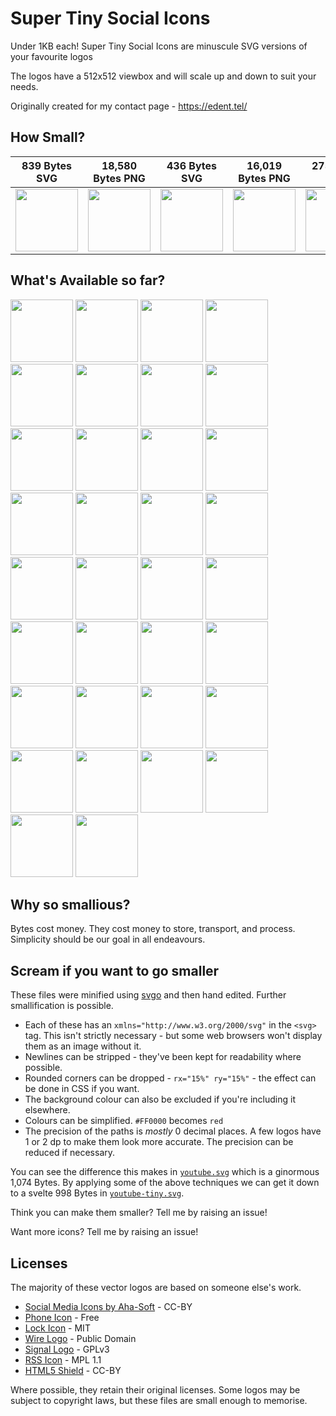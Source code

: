 # Super Tiny Social Icons
Under 1KB each! Super Tiny Social Icons are minuscule SVG versions of your favourite logos

The logos have a 512x512 viewbox and will scale up and down to suit your needs.

Originally created for my contact page - https://edent.tel/

## How Small?

| 839 Bytes SVG	| 18,580 Bytes PNG	|   436 Bytes SVG	| 16,019 Bytes PNG	|  275 Bytes SVG	| 13,485 Bytes PNG	|
|------	        |-----------     	|------	            |----------	        |------	        |-----------	        |
| <img src="https://cdn.rawgit.com/edent/SuperTinySocialIcons/master/tiny/github.svg" width="100" />  	| <img src="https://cdn.rawgit.com/edent/SuperTinySocialIcons/master/original/github.png" width="100" />        	| <img src="https://cdn.rawgit.com/edent/SuperTinySocialIcons/1d6887058425cbfe913ed0abcf4480c449212008/tiny/twitter.svg" width="100" />   	| <img src="https://cdn.rawgit.com/edent/SuperTinySocialIcons/master/original/twitter.png" width="100" />       	| <img src="https://cdn.rawgit.com/edent/SuperTinySocialIcons/master/tiny/flickr.svg" width="100" />   	| <img src="https://cdn.rawgit.com/edent/SuperTinySocialIcons/master/original/flickr.png" width="100" />       	|

## What's Available so far?

<img src="https://cdn.rawgit.com/edent/SuperTinySocialIcons/07f50efbe8d0d5f8596e9599949eeab20644d5db/tiny/hackernews.svg" width="100" /> <img src="https://cdn.rawgit.com/edent/SuperTinySocialIcons/bc32c00ed0ffe77fc284b762497162bd3fa2604e/tiny/flickr.svg" width="100" /> <img src="https://cdn.rawgit.com/edent/SuperTinySocialIcons/07f50efbe8d0d5f8596e9599949eeab20644d5db/tiny/facebook.svg" width="100" /> <img src="https://cdn.rawgit.com/edent/SuperTinySocialIcons/07f50efbe8d0d5f8596e9599949eeab20644d5db/tiny/tumblr.svg" width="100" /> <img src="https://cdn.rawgit.com/edent/SuperTinySocialIcons/54bca2f9d9703dc5136b51b0488aa87236ad20af/tiny/mail.svg" width="100" /> <img src="https://cdn.rawgit.com/edent/SuperTinySocialIcons/785dd5c329ce406b569d9fe0dab04dbd533e0afc/tiny/telegram.svg" width="100" /> <img src="https://cdn.rawgit.com/edent/SuperTinySocialIcons/07f50efbe8d0d5f8596e9599949eeab20644d5db/tiny/dropbox.svg" width="100" /> <img src="https://cdn.rawgit.com/edent/SuperTinySocialIcons/07f50efbe8d0d5f8596e9599949eeab20644d5db/tiny/instagram.svg" width="100" /> <img src="https://cdn.rawgit.com/edent/SuperTinySocialIcons/07f50efbe8d0d5f8596e9599949eeab20644d5db/tiny/linkedin.svg" width="100" /> <img src="https://cdn.rawgit.com/edent/SuperTinySocialIcons/07f50efbe8d0d5f8596e9599949eeab20644d5db/tiny/stackoverflow.svg" width="100" /> <img src="https://cdn.rawgit.com/edent/SuperTinySocialIcons/07f50efbe8d0d5f8596e9599949eeab20644d5db/tiny/vimeo.svg" width="100" /> <img src="https://cdn.rawgit.com/edent/SuperTinySocialIcons/1d6887058425cbfe913ed0abcf4480c449212008/tiny/twitter.svg" width="100" /> <img src="https://cdn.rawgit.com/edent/SuperTinySocialIcons/785dd5c329ce406b569d9fe0dab04dbd533e0afc/tiny/lock.svg" width="100" /> <img src="https://cdn.rawgit.com/edent/SuperTinySocialIcons/07f50efbe8d0d5f8596e9599949eeab20644d5db/tiny/html5.svg" width="100" /> <img src="https://cdn.rawgit.com/edent/SuperTinySocialIcons/07f50efbe8d0d5f8596e9599949eeab20644d5db/tiny/paypal.svg" width="100" /> <img src="https://cdn.rawgit.com/edent/SuperTinySocialIcons/54bca2f9d9703dc5136b51b0488aa87236ad20af/tiny/email.svg" width="100" /> <img src="https://cdn.rawgit.com/edent/SuperTinySocialIcons/07f50efbe8d0d5f8596e9599949eeab20644d5db/tiny/pinterest.svg" width="100" /> <img src="https://cdn.rawgit.com/edent/SuperTinySocialIcons/07f50efbe8d0d5f8596e9599949eeab20644d5db/tiny/slideshare.svg" width="100" /> <img src="https://cdn.rawgit.com/edent/SuperTinySocialIcons/07f50efbe8d0d5f8596e9599949eeab20644d5db/tiny/soundcloud.svg" width="100" /> <img src="https://cdn.rawgit.com/edent/SuperTinySocialIcons/07f50efbe8d0d5f8596e9599949eeab20644d5db/tiny/spotify.svg" width="100" /> <img src="https://cdn.rawgit.com/edent/SuperTinySocialIcons/07f50efbe8d0d5f8596e9599949eeab20644d5db/tiny/steam.svg" width="100" /> <img src="https://cdn.rawgit.com/edent/SuperTinySocialIcons/07f50efbe8d0d5f8596e9599949eeab20644d5db/tiny/whatsapp.svg" width="100" /> <img src="https://cdn.rawgit.com/edent/SuperTinySocialIcons/07f50efbe8d0d5f8596e9599949eeab20644d5db/tiny/wikipedia.svg" width="100" /> <img src="https://cdn.rawgit.com/edent/SuperTinySocialIcons/07f50efbe8d0d5f8596e9599949eeab20644d5db/tiny/wordpress.svg" width="100" /> <img src="https://cdn.rawgit.com/edent/SuperTinySocialIcons/785dd5c329ce406b569d9fe0dab04dbd533e0afc/tiny/github.svg" width="100" /> <img src="https://cdn.rawgit.com/edent/SuperTinySocialIcons/785dd5c329ce406b569d9fe0dab04dbd533e0afc/tiny/phone.svg" width="100" /> <img src="https://cdn.rawgit.com/edent/SuperTinySocialIcons/785dd5c329ce406b569d9fe0dab04dbd533e0afc/tiny/skype.svg" width="100" /> <img src="https://cdn.rawgit.com/edent/SuperTinySocialIcons/785dd5c329ce406b569d9fe0dab04dbd533e0afc/tiny/wire.svg" width="100" /> <img src="https://cdn.rawgit.com/edent/SuperTinySocialIcons/07f50efbe8d0d5f8596e9599949eeab20644d5db/tiny/amazon.svg" width="100" /> <img src="https://cdn.rawgit.com/edent/SuperTinySocialIcons/07f50efbe8d0d5f8596e9599949eeab20644d5db/tiny/google_plus.svg" width="100" /> <img src="https://cdn.rawgit.com/edent/SuperTinySocialIcons/07f50efbe8d0d5f8596e9599949eeab20644d5db/tiny/snapchat.svg" width="100" /> <img src="https://cdn.rawgit.com/edent/SuperTinySocialIcons/07f50efbe8d0d5f8596e9599949eeab20644d5db/tiny/wechat.svg" width="100" /> <img src="https://cdn.rawgit.com/edent/SuperTinySocialIcons/07f50efbe8d0d5f8596e9599949eeab20644d5db/tiny/youtube.svg" width="100" /> <img src="https://cdn.rawgit.com/edent/SuperTinySocialIcons/4fb057fd0c213f495f8756531f1fa2b21385a15c/tiny/rss.svg" width="100" /> 



## Why so smallious?

Bytes cost money.  They cost money to store, transport, and process.  Simplicity should be our goal in all endeavours.

## Scream if you want to go smaller

These files were minified using [svgo](https://github.com/svg/svgo) and then hand edited.  Further smallification is possible.

* Each of these has an `xmlns="http://www.w3.org/2000/svg"` in the `<svg>` tag. This isn't strictly necessary - but some web browsers won't display them as an image without it.
* Newlines can be stripped - they've been kept for readability where possible.
* Rounded corners can be dropped - `rx="15%" ry="15%"` - the effect can be done in CSS if you want.
* The background colour can also be excluded if you're including it elsewhere.
* Colours can be simplified. `#FF0000` becomes `red`
* The precision of the paths is *mostly* 0 decimal places. A few logos have 1 or 2 dp to make them look more accurate. The precision can be reduced if necessary.

You can see the difference this makes in [`youtube.svg`](https://github.com/edent/SuperTinySocialIcons/raw/master/tiny/youtube.svg) which is a ginormous 1,074 Bytes. By applying some of the above techniques we can get it down to a svelte 998 Bytes in [`youtube-tiny.svg`](https://github.com/edent/SuperTinySocialIcons/raw/master/tiny/youtube-tiny.svg).

Think you can make them smaller? Tell me by raising an issue!

Want more icons?  Tell me by raising an issue!

## Licenses

The majority of these vector logos are based on someone else's work.

* [Social Media Icons by Aha-Soft](https://www.iconfinder.com/iconsets/social-flat-rounded-rects) - CC-BY
* [Phone Icon](https://www.iconfinder.com/icons/1807538/phone_icon#size=128) - Free
* [Lock Icon](https://www.iconfinder.com/icons/1814107/lock_padlock_secure_icon#size=512) - MIT
* [Wire Logo](https://commons.wikimedia.org/wiki/File:Wire_software_logo.svg) - Public Domain
* [Signal Logo](https://github.com/WhisperSystems/Signal-iOS/blob/master/Signal/Images.xcassets/logoSignal.imageset/logoSignal.pdf) - GPLv3
* [RSS Icon](https://commons.wikimedia.org/wiki/File:Generic_Feed-icon.svg) - MPL 1.1
* [HTML5 Shield](https://www.w3.org/html/logo/) - CC-BY

Where possible, they retain their original licenses.  Some logos may be subject to copyright laws, but these files are small enough to memorise.
